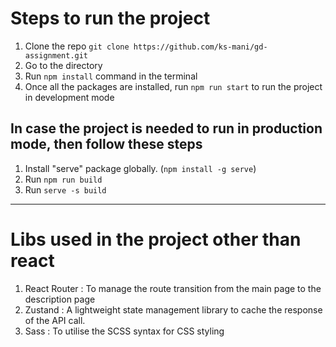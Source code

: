 # Steps to run the project

1. Clone the repo `git clone https://github.com/ks-mani/gd-assignment.git`
2. Go to the directory
3. Run `npm install` command in the terminal
4. Once all the packages are installed, run `npm run start` to run the project in development mode


## In case the project is needed to run in production mode, then follow these steps
1. Install "serve" package globally. (`npm install -g serve`)
2. Run `npm run build`
3. Run `serve -s build`

---

# Libs used in the project other than react

1. React Router : To manage the route transition from the main page to the description page
2. Zustand : A lightweight state management library to cache the response of the API call.
3. Sass : To utilise the SCSS syntax for CSS styling

